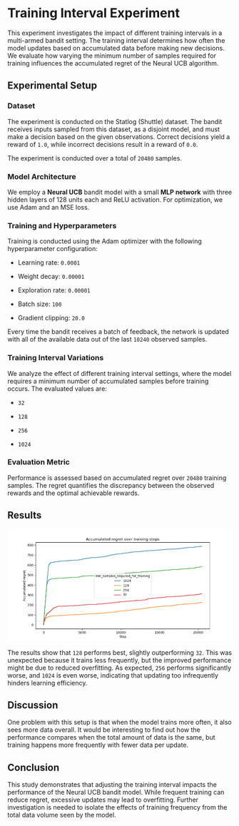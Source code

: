 # Training Interval Experiment

This experiment investigates the impact of different training intervals in a multi-armed bandit setting. The training interval determines how often the model updates based on accumulated data before making new decisions. We evaluate how varying the minimum number of samples required for training influences the accumulated regret of the Neural UCB algorithm.

## Experimental Setup

### Dataset

The experiment is conducted on the Statlog (Shuttle) dataset. The bandit receives inputs sampled from this dataset, as a disjoint model, and must make a decision based on the given observations. Correct decisions yield a reward of `1.0`, while incorrect decisions result in a reward of `0.0`.

The experiment is conducted over a total of `20480` samples.

### Model Architecture

We employ a **Neural UCB** bandit model with a small **MLP network** with three hidden layers of 128 units each and ReLU activation. For optimization, we use Adam and an MSE loss.

### Training and Hyperparameters

Training is conducted using the Adam optimizer with the following hyperparameter configuration:

- Learning rate: `0.0001`

- Weight decay: `0.00001`

- Exploration rate: `0.00001`

- Batch size: `100`

- Gradient clipping: `20.0`


Every time the bandit receives a batch of feedback, the network is updated with all of the available data out of the last `10240` observed samples.

### Training Interval Variations

We analyze the effect of different training interval settings, where the model requires a minimum number of accumulated samples before training occurs. The evaluated values are:

- `32`

- `128`

- `256`

- `1024`

### Evaluation Metric

Performance is assessed based on accumulated regret over `20480` training samples. The regret quantifies the discrepancy between the observed rewards and the optimal achievable rewards.

## Results

![Regrets for different training intervals](./benchmark/acc_regret_min_samples.png)

The results show that `128` performs best, slightly outperforming `32`. This was unexpected because it trains less frequently, but the improved performance might be due to reduced overfitting. As expected, `256` performs significantly worse, and `1024` is even worse, indicating that updating too infrequently hinders learning efficiency.

## Discussion

One problem with this setup is that when the model trains more often, it also sees more data overall. It would be interesting to find out how the performance compares when the total amount of data is the same, but training happens more frequently with fewer data per update.

## Conclusion

This study demonstrates that adjusting the training interval impacts the performance of the Neural UCB bandit model. While frequent training can reduce regret, excessive updates may lead to overfitting. Further investigation is needed to isolate the effects of training frequency from the total data volume seen by the model.


